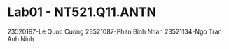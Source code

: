 # Lab01 - NT521.Q11.ANTN

23520197-Le Quoc Cuong 
23521087-Phan Binh Nhan 
23521134-Ngo Tran Anh Ninh 

